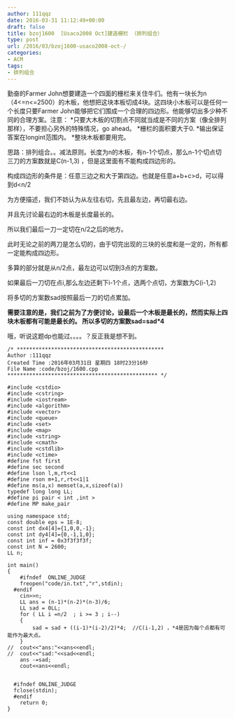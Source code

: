 ```yaml
---
author: 111qqz
date: 2016-03-31 11:12:49+00:00
draft: false
title: bzoj1600  [Usaco2008 Oct]建造栅栏 （排列组合）
type: post
url: /2016/03/bzoj1600-usaco2008-oct-/
categories:
- ACM
tags:
- 排列组合
---
```


勤奋的Farmer John想要建造一个四面的栅栏来关住牛们。他有一块长为n（4<=n<=2500）的木板，他想把这块本板切成4块。这四块小木板可以是任何一个长度只要Farmer John能够把它们围成一个合理的四边形。他能够切出多少种不同的合理方案。注意： *只要大木板的切割点不同就当成是不同的方案（像全排列那样），不要担心另外的特殊情况，go ahead。 *栅栏的面积要大于0. *输出保证答案在longint范围内。 *整块木板都要用完。

思路：排列组合。。减法原则。长度为n的木板，有n-1个切点，那么n-1个切点切三刀的方案数就是C(n-1,3) ，但是这里面有不能构成四边形的。

构成四边形的条件是：任意三边之和大于第四边。也就是任意a+b+c>d，可以得到d<n/2

为方便描述，我们不妨认为从左往右切，先且最左边，再切最右边。

并且先讨论最右边的木板是长度最长的。

所以我们最后一刀一定切在n/2之后的地方。

此时无论之前的两刀是怎么切的，由于切完出现的三块的长度和是一定的，所有都一定能构成四边形。

多算的部分就是从n/2点，最左边可以切到3点的方案数。

如果最后一刀切在点i,那么左边还剩下i-1个点，选两个点切，方案数为C(i-1,2)

将多切的方案数sad按照最后一刀的切点累加。

**需要注意的是，我们之前为了方便讨论，设最后一个木板是最长的，然而实际上四块木板都有可能是最长的。 所以多切的方案数sad=sad*4**



哦，听说这题dp也能过。。。。？反正我是想不到。

    
    /* ***********************************************
    Author :111qqz
    Created Time :2016年03月31日 星期四 18时23分16秒
    File Name :code/bzoj/1600.cpp
    ************************************************ */
    
    #include <cstdio>
    #include <cstring>
    #include <iostream>
    #include <algorithm>
    #include <vector>
    #include <queue>
    #include <set>
    #include <map>
    #include <string>
    #include <cmath>
    #include <cstdlib>
    #include <ctime>
    #define fst first
    #define sec second
    #define lson l,m,rt<<1
    #define rson m+1,r,rt<<1|1
    #define ms(a,x) memset(a,x,sizeof(a))
    typedef long long LL;
    #define pi pair < int ,int >
    #define MP make_pair
    
    using namespace std;
    const double eps = 1E-8;
    const int dx4[4]={1,0,0,-1};
    const int dy4[4]={0,-1,1,0};
    const int inf = 0x3f3f3f3f;
    const int N = 2600;
    LL n;
    
    int main()
    {
    	#ifndef  ONLINE_JUDGE 
    	freopen("code/in.txt","r",stdin);
      #endif
    	cin>>n;
    	LL ans = (n-1)*(n-2)*(n-3)/6;
    	LL sad = 0LL;
    	for ( LL i =n/2  ; i >= 3 ; i--)
    	{
    	    sad = sad + ((i-1)*(i-2)/2)*4;  //C(i-1,2) ，*4是因为每个点都有可能作为最大点。
    	}
    //	cout<<"ans:"<<ans<<endl;
    //	cout<<"sad:"<<sad<<endl;
    	ans -=sad;
    	cout<<ans<<endl;
    	
    
      #ifndef ONLINE_JUDGE  
      fclose(stdin);
      #endif
        return 0;
    }
    
